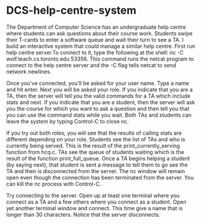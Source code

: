 # DCS-help-centre-system
The Department of Computer Science has an undergraduate help centre where students can ask questions about their course work. Students swipe their T-cards to enter a software queue and wait their turn to see a TA.  I build an interactive system that could manage a similar help centre. 
First run help centre server.To connect to it, type the following at the shell: nc -C wolf.teach.cs.toronto.edu 53356. This command runs the netcat program to connect to the help centre server and the -C flag tells netcat to send network newlines.

Once you've connected, you'll be asked for your user name. Type a name and hit enter. Next you will be asked your role. If you indicate that you are a TA, then the server will tell you the valid commands for a TA which include stats and next. If you indicate that you are a student, then the server will ask you the course for which you want to ask a question and then tell you that you can use the command stats while you wait. Both TAs and students can leave the system by typing Control-C to close nc.

If you try out both roles, you will see that the results of calling stats are different depending on your role. Students see the list of TAs and who is currently being served. This is the result of the print_currently_serving function from hcq.c. TAs see the queue of students waiting which is the result of the function print_full_queue. Once a TA begins helping a student (by saying next), that student is sent a message to tell them to go see the TA and then is disconnected from the server. The nc window will remain open even though the connection has been terminated from the server. You can kill the nc process with Control-C.

Try connecting to the server. Open up at least one terminal where you connect as a TA and a few others where you connect as a student. 
Open yet another terminal window and connect. This time give a name that is longer than 30 characters. Notice that the server disconnects. 

